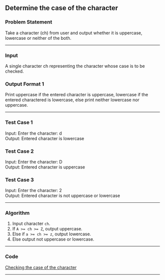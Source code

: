 ## Determine the case of the character

### Problem Statement
Take a character (ch) from user and output whether it is uppercase, lowercase or neither of the both.

---

### Input
A single character ch representing the character whose case is to be checked.

### Output Format 1
Print uppercase if the entered character is uppercase, lowercase if the entered charactered is lowercase, else print neither lowercase nor uppercase.

---

### Test Case 1
Input: Enter the character: d <br>
Output: Entered character is lowercase <br>

### Test Case 2
Input: Enter the character: D <br>
Output: Entered character is uppercase <br>

### Test Case 3
Input: Enter the character: 2 <br>
Output: Entered character is not uppercase or lowercase <br>

---

### Algorithm 
1. Input character `ch`.
2. If `A >= ch >= Z`, output uppercase.
3. Else if `a >= ch >= z`, output lowercase.
4. Else output not uppercase or lowercase.

---

### Code

[Checking the case of the character](determine_character_case.c)

---